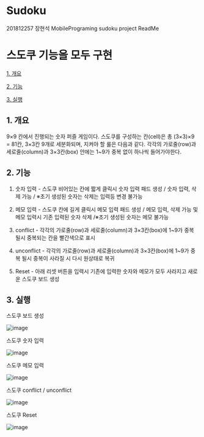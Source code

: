 # Sudoku
201812257 장현석 MobilePrograming sudoku project ReadMe

# 스도쿠 기능을 모두 구현

[1. 개요](#1-개요)

[2. 기능](#2-기능)

[3. 실행](#3-실행)

## 1. 개요

9×9 칸에서 진행되는 숫자 퍼즐 게임이다.
스도쿠를 구성하는 칸(cell)은 총 (3×3)×9 = 81칸, 3×3칸 9개로 세분화되며, 지켜야 할 룰은 다음과 같다.
각각의 가로줄(row)과 세로줄(column)과 3×3칸(box) 안에는 1~9가 중복 없이 하나씩 들어가야한다.

## 2. 기능

1. 숫자 입력 - 스도쿠 비어있는 칸에 짧게 클릭시 숫자 입력 패드 생성 / 숫자 입력, 삭제 가능  / ※초기 생성된 숫자는 삭제는 입력등 변경 불가능

2. 메모 입력 - 스도쿠 칸에 길게 클릭시 메모 입력 패드 생성 / 메모 입력, 삭제 가능 및 메모 입력시 기존 입력된 숫자 삭제 /※초기 생성된 숫자는 메모 불가능

3. conflict - 각각의 가로줄(row)과 세로줄(column)과 3×3칸(box)에 1~9가 중복 될시 중복되는 칸을 빨간색으로 표시

4. unconflict - 각각의 가로줄(row)과 세로줄(column)과 3×3칸(box)에 1~9가 중복 될시 중복이 사라질 시 다시 원상태로 복귀

5. Reset - 아래 리셋 버튼을 입력시 기존에 입력한 숫자와 메모가 모두 사라지고 새로운 스도쿠 보드 생성

## 3. 실행

스도쿠 보드 생성

![image](https://user-images.githubusercontent.com/74901548/208420665-89f504d5-92f6-41f0-a604-436bf9737fa9.png)

스도쿠 숫자 입력

![image](https://user-images.githubusercontent.com/74901548/208420783-3839fae5-1ee5-43d8-8c5f-f626c09e37ff.png)

스도쿠 메모 입력

![image](https://user-images.githubusercontent.com/74901548/208420886-bc481804-071d-4507-8a1b-47000522ffcd.png)

스도쿠 conflict / unconflict

![image](https://user-images.githubusercontent.com/74901548/208421003-cd65caa1-ad69-44b5-b30e-76fd2ca26117.png)

스도쿠 Reset

![image](https://user-images.githubusercontent.com/74901548/208421133-c0210f48-9925-414f-8301-c0ded17b600f.png)
